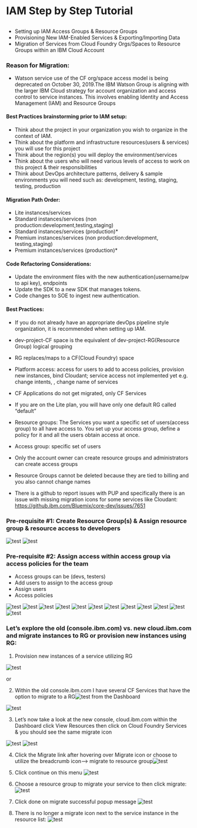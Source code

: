 # IAM Step by Step Tutorial 

## 
* Setting up IAM Access Groups & Resource Groups
* Provisioning New IAM-Enabled Services & Exporting/Importing Data 
* Migration of Services from Cloud Foundry Orgs/Spaces to Resource Groups within an IBM Cloud Account

### Reason for Migration:
- Watson service use of the CF org/space access model is being deprecated on October 30, 2019.The IBM Watson Group is aligning with the larger IBM Cloud strategy for account organization and access control to service instances. This involves enabling Identity and Access Management (IAM) and Resource Groups

#### Best Practices brainstorming prior to IAM setup:<br>
- Think about the project in your organization you wish to organize in the context of IAM.<br>
- Think about the platform and infrastructure resources(users & services) you will use for this project<br>
- Think about the region(s) you will deploy the environment/services<br>
- Think about the users who will need various levels of access to work on this project & their responsibilities<br>
- Think about DevOps architecture patterns, delivery & sample environments you will need such as: development, testing, staging, testing, production<br>

#### Migration Path Order:<br>
- Lite instances/services
- Standard instances/services (non production:development,testing,staging)
- Standard instances/services (production)*
- Premium instances/services (non production:development, testing,staging)
- Premium instances/services (production)*

#### Code Refactoring Considerations:
- Update the environment files with the new authentication(username/pw to api key), endpoints
- Update the SDK to a new SDK that manages tokens.
- Code changes to SOE to ingest new authentication.

#### Best Practices:
- If you do not already have an appropriate devOps pipeline style organization, it is recommended when setting up IAM.


- dev-project-CF space is the equivalent of dev-project-RG(Resource Group) logical grouping
- RG replaces/maps to a  CF(Cloud Foundry) space 
- Platform access: access for users to add to access policies, provision new instances, bind Cloudant; service access not            implemented yet e.g. change intents, , change name of services
- CF Applications do not get migrated, only CF Services 
- If you are on the Lite plan, you will have only one default RG called “default”
- Resource groups: The Services you want a specific set of users(access group) to all have access to. You set up your access group, define a policy for it and all the users obtain access at once.
- Access group: specific set of users
- Only the account owner can create resource groups and administrators can create access groups
- Resource Groups cannot be deleted because they are tied to billing and you also cannot change names
- There is a github to report issues with PUP and specifically there is an issue with missing migration icons for some services like Cloudant: https://github.ibm.com/Bluemix/core-dev/issues/7651


### Pre-requisite #1: Create Resource Group(s) & Assign resource group & resource access to developers

![test](https://github.com/bmguillo/IAM_Tutorial/blob/master/img/1.png)
![test](https://github.com/bmguillo/IAM_Tutorial/blob/master/img/2.png)
   
### Pre-requisite #2: Assign access within access group via access policies for the team

-	Access groups can be (devs, testers) 
- Add users to assign to the access group
-	Assign users
-	Access policies

![test](https://github.com/bmguillo/IAM_Tutorial/blob/master/img/3.png)
![test](https://github.com/bmguillo/IAM_Tutorial/blob/master/img/4.png)
![test](https://github.com/bmguillo/IAM_Tutorial/blob/master/img/5.png)
![test](https://github.com/bmguillo/IAM_Tutorial/blob/master/img/6.png)
![test](https://github.com/bmguillo/IAM_Tutorial/blob/master/img/7.png)
![test](https://github.com/bmguillo/IAM_Tutorial/blob/master/img/8.png)
![test](https://github.com/bmguillo/IAM_Tutorial/blob/master/img/9.png)
![test](https://github.com/bmguillo/IAM_Tutorial/blob/master/img/10.png)
![test](https://github.com/bmguillo/IAM_Tutorial/blob/master/img/11.png)
![test](https://github.com/bmguillo/IAM_Tutorial/blob/master/img/12.png)
![test](https://github.com/bmguillo/IAM_Tutorial/blob/master/img/13.png)
![test](https://github.com/bmguillo/IAM_Tutorial/blob/master/img/14.png)


### Let’s explore the old (console.ibm.com) vs. new cloud.ibm.com and migrate instances to RG or provision new instances using RG:


1.	Provision new instances of a service utilizing RG
  
![test](https://github.com/bmguillo/IAM_Tutorial/blob/master/img/15.png)

or 

2.	Within the old console.ibm.com I have several CF Services that have the option to migrate to a RG![test](https://github.com/bmguillo/IAM_Tutorial/blob/master/img/16.png)  from the Dashboard

![test](https://github.com/bmguillo/IAM_Tutorial/blob/master/img/17.png)

3.	Let’s now take a look at the new console, cloud.ibm.com within the Dashboard click View Resources then click on Cloud Foundry Services & you should see the same migrate icon
 
![test](https://github.com/bmguillo/IAM_Tutorial/blob/master/img/18.png)
![test](https://github.com/bmguillo/IAM_Tutorial/blob/master/img/19.png) 



4.	Click the Migrate link after hovering over Migrate icon or choose to utilize the breadcrumb icon--> migrate to resource group![test](https://github.com/bmguillo/IAM_Tutorial/blob/master/img/20.png)   




5.	Click continue on this menu ![test](https://github.com/bmguillo/IAM_Tutorial/blob/master/img/21.png)
6.	Choose a resource group to migrate your service to then click migrate:  
![test](https://github.com/bmguillo/IAM_Tutorial/blob/master/img/22.png)
7.	Click done on migrate successful popup message
![test](https://github.com/bmguillo/IAM_Tutorial/blob/master/img/23.png)
8.	There is no longer a migrate icon next to the service instance in the resource list:
![test](https://github.com/bmguillo/IAM_Tutorial/blob/master/img/24.png)
 





